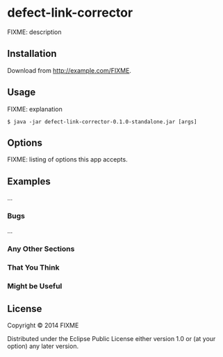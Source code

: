 # defect-link-corrector

FIXME: description

## Installation

Download from http://example.com/FIXME.

## Usage

FIXME: explanation

    $ java -jar defect-link-corrector-0.1.0-standalone.jar [args]

## Options

FIXME: listing of options this app accepts.

## Examples

...

### Bugs

...

### Any Other Sections
### That You Think
### Might be Useful

## License

Copyright © 2014 FIXME

Distributed under the Eclipse Public License either version 1.0 or (at
your option) any later version.
